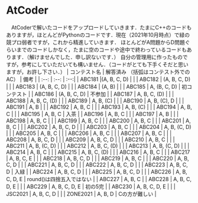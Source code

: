 # AtCoder
　AtCoderで解いたコードをアップロードしていきます．たまにC++のコードもありますが，ほとんどがPythonのコードです．現在（2021年10月時点）で緑の競プロ弱者ですが，これから精進していきます．
ほとんどがA問題からD問題ぐらいまでのコードしかなく，たまに空のコードや途中で終わっているコードもあります．（解けませんでした．申し訳ないです．）
自分の管理用に作ったものですが，参考にしていただいても構いません．（コードがとても下手くそだと思いますが，お許し下さい．）
| コンテスト名 | 解答済み （括弧はコンテスト外でのAC） | 備考 |
| :--: | :--: | :--:|
| ABC181 |(A, B, C, D) |  |
| ABC182 | (A, B, C, D) |  |
| ABC183 | (A, B, C, D) |  |
| ABC184 | (A, B) |  |
| ABC185 | A, (B, C, D) | 初コンテスト |
| ABC186 | (A, B, C, D) | 不参加 |
| ABC187 | A, B, C, (D) |  |
| ABC188 | A, B, C, (D) |  |
| ABC189 | A, B, (C) |  |
| ABC190 | A, B, (C), D |  |
| ABC191 | A, B |  |
| ABC192 | A, B, C |  |
| ABC193 | A, B, (C) |  |
| ABC194 | A, B, C |  |
| ABC195 | A, B, C | 入茶 |
| ABC196 | A, B, C |  |
| ABC197 | A, B |  |
| ABC198 | A, B, C |  |
| ABC199 | A, B, C |  |
| ABC200 | A, B, C |  |
| ABC201 | A, B, C |  |
| ABC202 | A, B, C, D |  |
| ABC203 | A, B, C |  |
| ABC204 | A, B, (C, D) |  |
| ABC205 | A, B, C |  |
| ABC206 | A, B, C |  |
| ABC207 | A, B, C |  |
| ABC208 | A, B, C, D |  |
| ABC209 | A, B, C, D |  |
| ABC210 | A, B, C |  |
| ABC211 | A, B, (C, D) |  |
| ABC212 | A, B, C, (D) |  |
| ABC213 | A, B, (C, D) |  |
| ABC214 | A, B, C |  |
| ABC215 | A, B, C, (D) |  |
| ABC216 | A, B, C |  |
| ABC217 | A, B, C, E |  |
| ABC218 | A, B, C, D |  |
| ABC219 | A, B, C |  |
| ABC220 | A, B, C, D |  |
| ABC221 | A, B, C, D |  |
| ABC222 | A, B, C, D |  |
| ABC223 | A, B, C, D | 入緑 |
| ABC224 | A, B, C, D |  |
| ABC225 | A, B, C, D |  |
| ABC226 | A, B, C, D, E | round()は四捨五入ではない |
| ABC227 | A, B, C |
| ABC228 | A, B, C, D, E |  |
| ABC229 | A, B, C, D, E | 初の5完 |
| ABC230 | A, B, C, D, E |  |
| JSC2021 | A, B, C, D |  |
| ZONE2021 | A, B, D | Cの方が難しい |
